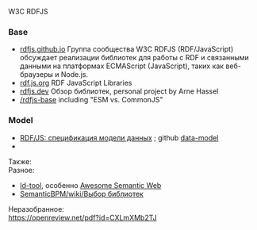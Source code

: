 W3C RDFJS  
### Base
- [rdfjs.github.io](https://github.com/rdfjs/rdfjs.github.io) Группа сообщества W3C RDFJS (RDF/JavaScript) обсуждает реализации библиотек для работы с RDF и связанными данными на платформах ECMAScript (JavaScript), таких как веб-браузеры и Node.js. 
- [rdf.js.org](https://rdf.js.org/) RDF JavaScript Libraries
- [rdfjs.dev](https://rdfjs.dev/) Обзор библиотек, personal project by Arne Hassel
- [/rdfjs-base](https://github.com/rdfjs-base) including "ESM vs. CommonJS"

### Model
- [RDF/JS: спецификация модели данных](https://rdf.js.org/data-model-spec/#quad-interface) ; github [data-model](https://github.com/rdfjs-base/data-model)
- 
Также:  
Разное:  
- [ld-tool](https://github.com/bpmbpm/doc/tree/main/LD#ld-tool), особенно [Awesome Semantic Web](https://github.com/semantalytics/awesome-semantic-web)
- [SemanticBPM/wiki/Выбор библиотек](https://github.com/bpmbpm/SemanticBPM/wiki/%D0%92%D1%8B%D0%B1%D0%BE%D1%80-%D0%B1%D0%B8%D0%B1%D0%BB%D0%B8%D0%BE%D1%82%D0%B5%D0%BA)

Неразобранное:  
https://openreview.net/pdf?id=CXLmXMb2TJ
